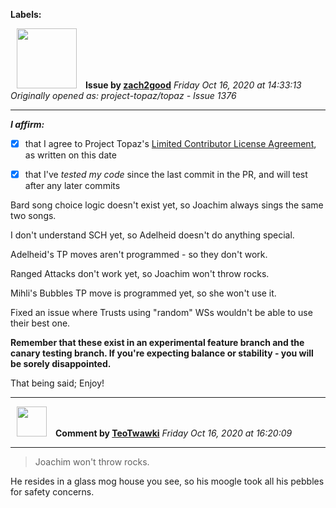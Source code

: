 **Labels:**



<a href="https://github.com/zach2good"><img src="https://avatars3.githubusercontent.com/u/1389729?v=4" width="96" height="96" hspace="10"></img></a> **Issue by [zach2good](https://github.com/zach2good)**
_Friday Oct 16, 2020 at 14:33:13_
_Originally opened as: project-topaz/topaz - Issue 1376_

----

<!-- place 'x' mark between square [] brackets to affirm: -->
**_I affirm:_**
- [x] that I agree to Project Topaz's [Limited Contributor License Agreement](http://project-topaz.com/blob/release/CONTRIBUTOR_AGREEMENT.md), as written on this date
- [x] that I've _tested my code_ since the last commit in the PR, and will test after any later commits

Bard song choice logic doesn't exist yet, so Joachim always sings the same two songs.
I don't understand SCH yet, so Adelheid doesn't do anything special.
Adelheid's TP moves aren't programmed - so they don't work.
Ranged Attacks don't work yet, so Joachim won't throw rocks.
Mihli's Bubbles TP move is programmed yet, so she won't use it.
Fixed an issue where Trusts using "random" WSs wouldn't be able to use their best one.


**Remember that these exist in an experimental feature branch and the canary testing branch. If you're expecting balance or stability - you will be sorely disappointed.**

That being said; Enjoy!


----
<a href="https://github.com/TeoTwawki"><img src="https://avatars0.githubusercontent.com/u/6871475?v=4" width="48" height="48" hspace="10"></img></a> **Comment by [TeoTwawki](https://github.com/TeoTwawki)**
_Friday Oct 16, 2020 at 16:20:09_

----

>  Joachim won't throw rocks.

He resides in a glass mog house you see, so his moogle took all his pebbles for safety concerns.
